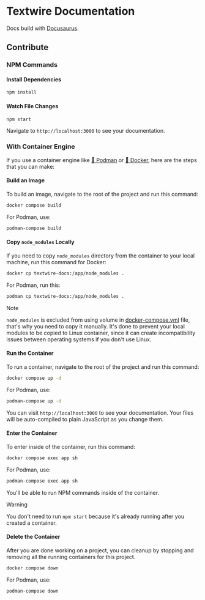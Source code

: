 # Textwire Documentation
Docs build with [Docusaurus](https://docusaurus.io/).

## Contribute
### NPM Commands
#### Install Dependencies
```bash
npm install
```

#### Watch File Changes
```bash
npm start
```

Navigate to `http://localhost:3000` to see your documentation.

### With Container Engine
If you use a container engine like [🦦 Podman](https://podman.io/) or [🐳 Docker](https://app.docker.com/), here are the steps that you can make:

#### Build an Image
To build an image, navigate to the root of the project and run this command:
```bash
docker compose build
```
For Podman, use:
```bash
podman-compose build
```

#### Copy `node_modules` Locally
If you need to copy `node_modules` directory from the container to your local machine, run this command for Docker:
```bash
docker cp textwire-docs:/app/node_modules .
```
For Podman, run this:
```bash
podman cp textwire-docs:/app/node_modules .
```

> [!NOTE]
> `node_modules` is excluded from using volume in [docker-compose.yml](docker-compose.yml) file, that's why you need to copy it manually. It's done to prevent your local modules to be copied to Linux container, since it can create incompatibility issues between operating systems if you don't use Linux.

#### Run the Container
To run a container, navigate to the root of the project and run this command:
```bash
docker compose up -d
```
For Podman, use:
```bash
podman-compose up -d
```

You can visit `http://localhost:3000` to see your documentation. Your files will be auto-compiled to plain JavaScript as you change them.

#### Enter the Container
To enter inside of the container, run this command:
```bash
docker compose exec app sh
```
For Podman, use:
```bash
podman-compose exec app sh
```

You'll be able to run NPM commands inside of the container.

> [!WARNING]
> You don't need to run `npm start` because it's already running after you created a container.

#### Delete the Container
After you are done working on a project, you can cleanup by stopping and removing all the running containers for this project.
```bash
docker compose down
```
For Podman, use:
```bash
podman-compose down
```